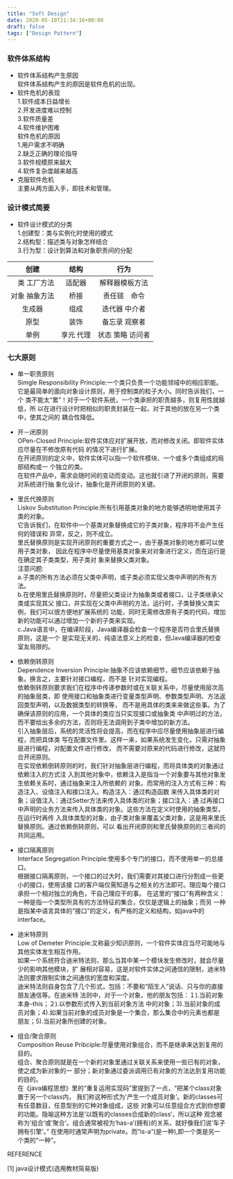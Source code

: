 ```yaml
---
title: "Soft Design"
date: 2020-05-10T21:34:16+08:00
draft: false
tags: ["Design Pattern"]
---
```


### 软件体系结构

* 软件体系结构产生原因  
    软件体系结构产生的原因是软件危机的出现。
*  软件危机的表现  
    1.软件成本日益增长  
    2.开发进度难以控制  
    3.软件质量差  
    4.软件维护困难  
    软件危机的原因  
    1.用户需求不明确  
    2.缺乏正确的理论指导  
    3.软件规模原来越大  
    4.软件复杂度越来越高  
* 克服软件危机  
    主要从两方面入手，即技术和管理。

### 设计模式简要

* 软件设计模式的分类  
    1.创建型：类与实例化时使用的模式  
    2.结构型：描述类与对象怎样结合  
    3.行为型：设计到算法和对象职责间的分配  

|	创建 	| 结构 	| 行为    |
|   :-:     |  :-:  |  :-:    |
|　类 工厂方法| 适配器| 解释器模板方法|
|对象 抽象方法| 桥接 |	责任链　命令|
|	生成器| 	 组成 |	迭代器 中介者|
|	原型 |	 装饰 |	备忘录 观察者|
|	单例 |	享元 代理| 状态 策略 访问者|

### 七大原则

* 单一职责原则  
    Simgle Responsibility Principle:一个类只负责一个功能领域中的相应职能。  
    它是最简单的面向对象设计原则，用于控制类的粒子大小。同时告诉我们，一个 类不能太“累”！对于一个软件系统，一个类承担的职责越多，则复用性就越低，所 以在进行设计时把相似的职责封装在一起，对于其他的放在另一个类中，使其之间的 耦合性降低。  

* 开－闭原则  
    OPen-Closed Principle:软件实体应对扩展开放，而对修改关闭。即软件实体应尽量在不修改原有代码 的情况下进行扩展。  
    在开闭原则的定义中，软件实体可以指一个软件模块、一个或多个类组成的局部结构或一 个独立的类。  
    在软件产品中，需求会随时间的变动而变动。这也就引进了开闭的原则，需要对系统进行抽 象化设计，抽象化是开闭原则的关键。  

* 里氏代换原则  
    Liskov Substitution Principle:所有引用基类对象的地方能够透明地使用其子类的对象。  
    它告诉我们，在软件中一个基类对象替换成它的子类对象，程序将不会产生任何的错误和 异常，反之，则不成立。  
    里氏替换原则是实现开闭原则的重要方式之一，由于基类对象的地方都可以使用子类对象， 因此在程序中尽量使用基类对象来对对象进行定义，而在运行是在确定其子类类型，用子类对 象来替换父类对象。  
    注意问题:  
    a.子类的所有方法必须在父类中声明，或子类必须实现父类中声明的所有方法。  
    b.在使用里氏替换原则时，尽量把父类设计为抽象类或者接口，让子类继承父类或实现其父 接口，并实现在父类中声明的方法，运行时，子类替换父类实例，我们可以很方便地扩展系统的 功能，同时无需修改原有子类的代码，增加新的功能可以通过增加一个新的子类来实现。  
    c.Java语言中，在编译阶段，Java编译器会检查一个程序是否符合里氏替换原则，这是一个 是实现无关的、纯语法意义上的检查，但Java编译器的检查室友局限的。  

* 依赖倒转原则  
    Dependence Inversion Principle:抽象不应该依赖细节，细节应该依赖于抽象。换言之，主要针对接口编程，而不是 针对实现编程。  
    依赖倒转原则要求我们在程序中传递参数时或在关联关系中，尽量使用层次高的抽象层类，即 使用接口和抽象类进行变量类型声明、参数类型声明、方法返回类型声明，以及数据类型的转换等， 而不是用具体的类来来做这些事。为了确保该原则的应用，一个具体的类应当只实现接口或抽象类 中声明过的方法，而不要给出多余的方法，否则将无法调用到子类中增加的新方法。  
    引入抽象层后，系统的灵活性将会提高，而在程序中应尽量使用抽象层进行编程，而把具体类 写在配置文件里。这样一来，如果系统发生变化，只需对抽象层进行编程，对配置文件进行修改， 而不需要对原来的代码进行修改，这就符合开闭原则。  
    在实现依赖倒转原则的时，我们针对抽象层进行编程，而将具体类的对象通过依赖注入的方式注 入到其他对象中，依赖注入是指当一个对象要与其他对象发生依赖关系时，通过抽象来注入所依赖的 对象。而常用的注入方式有三种：构造注入、设值注入和接口注入。构造注入：通过构造函数 来传入具体类的对象；设值注入：通过Setter方法来传入具体类的对象；接口注入：通 过再接口中声明的业务方法来传入具体类的对象。这些方法在定义时使用的抽象类型，在运行时再传 入具体类型的对象，由子类对象来覆盖父类对象，这是用来里氏替换原则。通过依赖倒转原则，可以 看出开闭原则和里氏替换原则的三者间的共同运用。  

* 接口隔离原则  
    Interface Segregation Principle:使用多个专门的接口，而不使用单一的总接口。  
    根据接口隔离原则，一个接口的过大时，我们需要对其接口进行分割成一些更小的接口，使用该接 口的客户端仅需知道与之相关的方法即可。理应每个接口承担一个相对独立的角色，干自己理应干的事。 在这里的“接口”有两种含义：一种是指一个类型所具有的方法特征的集合，仅仅是逻辑上的抽象；而另 一种是指某中语言具体的“接口”的定义，有严格的定义和结构，如java中的interface。  

* 迪米特原则  
    Low of Demeter Principle:又称最少知识原则，一个软件实体应当尽可能地与其他实体发生相互作用。  
    如果一个系统符合迪米特法则，那么当其中某一个模块发生修改时，就会尽量少的影响其他模块，扩 展相对容易，这是对软件实体之间通信的限制，迪米特法则要求限制实体之间通信的宽度和深度。  
    迪米特法则自身包含了几个形式，包括：不要和“陌生人”说话、只与你的直接朋友通信等。在迪米特 法则中，对于一个对象，他的朋友包括：１).当前对象本身–this；２).以参数形式传入到当前对象方法 中的对象；3).当前对象的成员对象；4).如果当前对象的成员对象是一个集合，那么集合中的元素也都是 朋友；5).当前对象所创建的对象。  

* 组合/聚合原则  
    Composition Reuse Pribciple:尽量使用对象组合，而不是继承来达到复用的目的。  
    组合、聚合原则就是在一个新的对象里通过关联关系来使用一些已有的对象，使之成为新对象的一 部分；新对象通过委派调用已有对象的方法达到复用功能的目的。  
    在《java编程思想》里的“重复运用实现码”里提到了一点，“把某个class对象置于另一个class内， 我们称这种形式为'产生一个成员对象‘。新的classes可有任意数目，任意型别的它种对象组成，这些 对象可以任意组合方式到你想要的功能。隐喻这种方法是’以既有的classes合成新的class‘，所以这种 观念被称为’组合‘或’聚合‘。组合通常被视为‘has-a’(拥有)的关系，就好像我们说’车子拥有引擎‘。” 在使用时通常声明为private。而“is-a”(是一种),即一个类是另一个类的“一种”。  

REFERENCE

[1] java设计模式(选用教材简易版)


